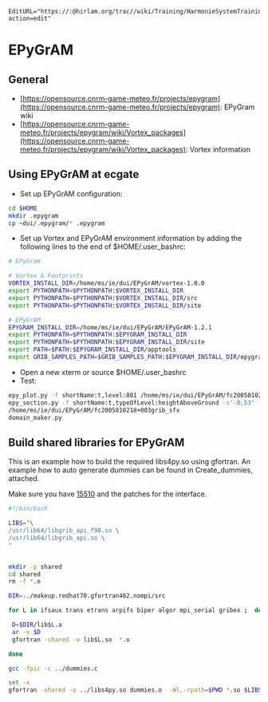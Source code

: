 ```@meta
EditURL="https://:@hirlam.org/trac//wiki/Training/HarmonieSystemTraining2016/EPyGrAM?action=edit"
```

# EPyGrAM
## General
 * [https://opensource.cnrm-game-meteo.fr/projects/epygram](https://opensource.cnrm-game-meteo.fr/projects/epygram): EPyGram wiki
 * [https://opensource.cnrm-game-meteo.fr/projects/epygram/wiki/Vortex_packages](https://opensource.cnrm-game-meteo.fr/projects/epygram/wiki/Vortex_packages): Vortex information

## Using EPyGrAM at ecgate
  * Set up EPyGrAM configuration:
```bash
cd $HOME
mkdir .epygram
cp ~dui/.epygram/* .epygram
```

  * Set up Vortex and EPyGrAM environment information by adding the following lines to the end of $HOME/.user_bashrc:
```bash
# EPyGram

# Vortex & Footprints
VORTEX_INSTALL_DIR=/home/ms/ie/dui/EPyGrAM/vortex-1.0.0
export PYTHONPATH=$PYTHONPATH:$VORTEX_INSTALL_DIR
export PYTHONPATH=$PYTHONPATH:$VORTEX_INSTALL_DIR/src
export PYTHONPATH=$PYTHONPATH:$VORTEX_INSTALL_DIR/site

# EPyGrAM
EPYGRAM_INSTALL_DIR=/home/ms/ie/dui/EPyGrAM/EPyGrAM-1.2.1
export PYTHONPATH=$PYTHONPATH:$EPYGRAM_INSTALL_DIR
export PYTHONPATH=$PYTHONPATH:$EPYGRAM_INSTALL_DIR/site
export PATH=$PATH:$EPYGRAM_INSTALL_DIR/apptools
export GRIB_SAMPLES_PATH=$GRIB_SAMPLES_PATH:$EPYGRAM_INSTALL_DIR/epygram/data
```

  * Open a new xterm or source $HOME/.user_bashrc 
  * Test:
```bash
epy_plot.py -f shortName:t,level:801 /home/ms/ie/dui/EPyGrAM/fc2005010218+003grib_sfx
epy_section.py -f shortName:t,typeOfLevel:heightAboveGround -s'-8,53' -e'-7,53'
/home/ms/ie/dui/EPyGrAM/fc2005010218+003grib_sfx
domain_maker.py
```

## Build shared libraries for EPyGrAM

This is an example how to build the required libs4py.so using gfortran. An example how to auto generate dummies can be found in Create_dummies, attached.

Make sure you have [15510](https://hirlam.org/trac/changeset/15510) and the patches for the interface.

```bash
#!/bin/bash

LIBS="\
/usr/lib64/libgrib_api_f90.so \
/usr/lib64/libgrib_api.so \
"


mkdir -p shared
cd shared
rm -f *.o

DIR=../makeup.redhat70.gfortran482.nompi/src

for L in ifsaux trans etrans arpifs biper algor mpi_serial gribex ;  do

 D=$DIR/lib$L.a
 ar -x $D
 gfortran -shared -o lib$L.so  *.o  

done

gcc -fpic -c ../dummies.c

set -x
gfortran -shared -o ../libs4py.so dummies.o  -Wl,-rpath=$PWD *.so $LIBS -fopenmp
```
